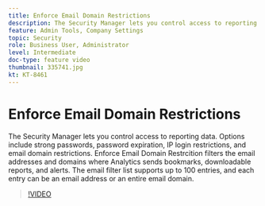 ```yaml
---
title: Enforce Email Domain Restrictions
description: The Security Manager lets you control access to reporting data. Options include strong passwords, password expiration, IP login restrictions, and email domain restrictions. Enforce Email Domain Restrcition filters the email addresses and domains where Analytics sends bookmarks, downloadable reports, and alerts. The email filter list supports up to 100 entries, and each entry can be an email address or an entire email domain. 
feature: Admin Tools, Company Settings
topic: Security 
role: Business User, Administrator
level: Intermediate
doc-type: feature video
thumbnail: 335741.jpg
kt: KT-8461
---
```


# Enforce Email Domain Restrictions

The Security Manager lets you control access to reporting data. Options include strong passwords, password expiration, IP login restrictions, and email domain restrictions. Enforce Email Domain Restrcition filters the email addresses and domains where Analytics sends bookmarks, downloadable reports, and alerts. The email filter list supports up to 100 entries, and each entry can be an email address or an entire email domain. 


>[!VIDEO](https://publish.tv.adobe.com/bucket/1/category/5563/video/335741/)